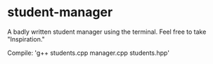 # student-manager
A badly written student manager using the terminal.
Feel free to take "Inspiration."

Compile:
'g++ students.cpp manager.cpp students.hpp'
